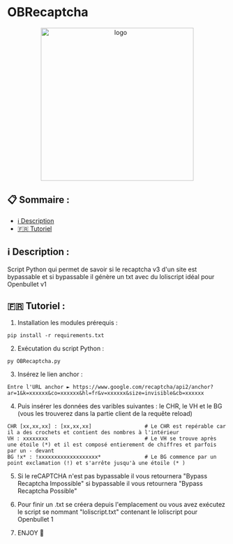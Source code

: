 # OBRecaptcha

<p align="center">
  <img src="https://i.imgur.com/2ZVQP1y.png" width="350" title="logo">
</p>

## :clipboard: Sommaire :

- [:information_source: Description](#description)
- [:fr: Tutoriel](#tutoriel)


<div id='description'/> 

## :information_source: Description :
Script Python qui permet de savoir si le recaptcha v3 d'un site est bypassable et si bypassable il génère un txt avec du loliscript idéal pour Openbullet v1

<div id='tutoriel'/> 

## :fr: Tutoriel :
1. Installation les modules prérequis :
```
pip install -r requirements.txt
```

2. Exécutation du script Python :
```
py OBRecaptcha.py
```

3. Insérez le lien anchor :
```
Entre l'URL anchor ► https://www.google.com/recaptcha/api2/anchor?ar=1&k=xxxxxx&co=xxxxxx&hl=fr&v=xxxxxx&size=invisible&cb=xxxxxx
```

4. Puis insérer les données des varibles suivantes : le CHR, le VH et le BG (vous les trouverez dans la partie client de la requête reload)
```
CHR [xx,xx,xx] : [xx,xx,xx]                 # Le CHR est repérable car il a des crochets et contient des nombres à l'intérieur
VH : xxxxxxxx                               # Le VH se trouve après une étoile (*) et il est composé entierement de chiffres et parfois par un - devant
BG !x* : !xxxxxxxxxxxxxxxxxxx*              # Le BG commence par un point exclamation (!) et s'arrête jusqu'à une étoile (* )
```

5. Si le reCAPTCHA n'est pas bypassable il vous retournera "Bypass Recaptcha Impossible" si bypassable il vous retournera "Bypass Recaptcha Possible"

6. Pour finir un .txt se créera depuis l'emplacement ou vous avez exécutez le script se nommant "loliscript.txt" contenant le loliscript pour Openbullet 1

7. ENJOY :tada:
